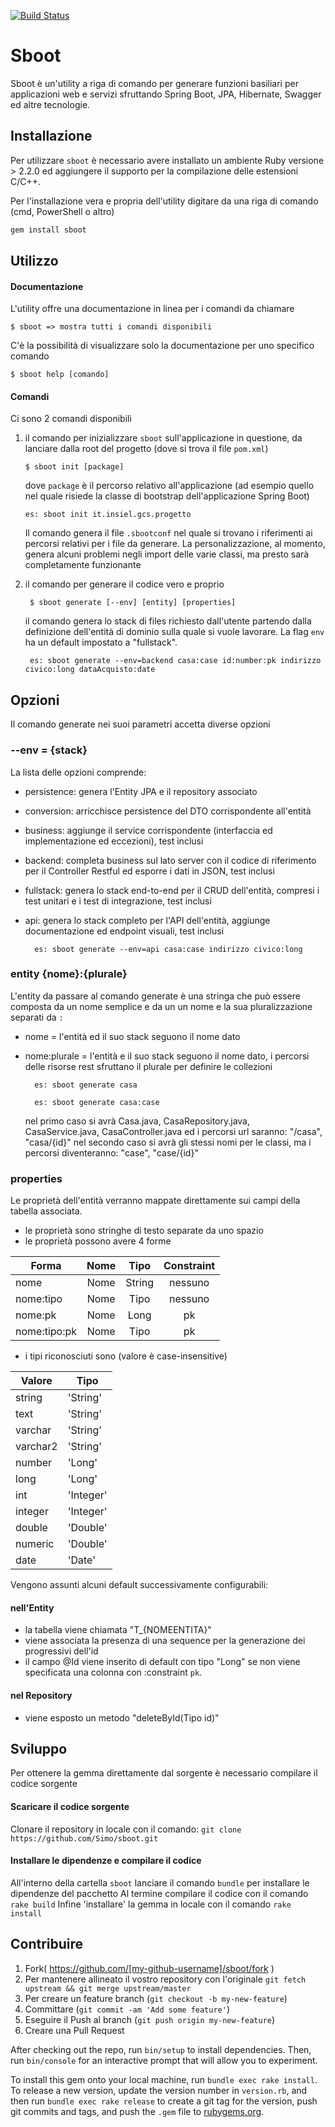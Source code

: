 [![Build Status](https://travis-ci.org/Simo/sboot.svg?branch=master)](https://travis-ci.org/Simo/sboot)

# Sboot 
Sboot è un'utility a riga di comando per generare funzioni basiliari per applicazioni web e servizi sfruttando Spring Boot, JPA, Hibernate, Swagger ed altre tecnologie.

## Installazione

Per utilizzare `sboot` è necessario avere installato un ambiente Ruby versione > 2.2.0 ed aggiungere il supporto per la compilazione delle estensioni C/C++.
  
  Per l'installazione vera e propria dell'utility digitare da una riga di comando (cmd, PowerShell o altro)

```ruby
gem install sboot
```

## Utilizzo


#### Documentazione

L'utility offre una documentazione in linea per i comandi da chiamare

    $ sboot => mostra tutti i comandi disponibili
    
C'è la possibilità di visualizzare solo la documentazione per uno specifico comando

    $ sboot help [comando]
    
#### Comandi

Ci sono 2 comandi disponibili

1.  il comando per inizializzare `sboot` sull'applicazione in questione, da lanciare dalla root del progetto (dove si trova il file `pom.xml`)

		$ sboot init [package]

	 dove `package` è il percorso relativo all'applicazione (ad esempio quello nel quale risiede la classe di bootstrap dell'applicazione Spring Boot)

		es: sboot init it.insiel.gcs.progetto
    
    Il comando genera il file `.sbootconf` nel quale si trovano i riferimenti ai percorsi relativi per i file da generare. La personalizzazione, al momento, genera alcuni problemi negli import delle varie classi, ma presto sarà completamente funzionante
    
2. il comando per generare il codice vero e proprio

		$ sboot generate [--env] [entity] [properties]
		
	il comando genera lo stack di files richiesto dall'utente partendo dalla definizione dell'entità di dominio sulla quale si vuole lavorare. La flag `env` ha un default impostato a "fullstack".
	
		es: sboot generate --env=backend casa:case id:number:pk indirizzo civico:long dataAcquisto:date
		
		
## Opzioni

Il comando generate nei suoi parametri accetta diverse opzioni

### --env = {stack}

La lista delle opzioni comprende:

+ persistence: genera l'Entity JPA e il repository associato
+ conversion: arricchisce persistence del DTO corrispondente all'entità
+ business: aggiunge il service corrispondente (interfaccia ed implementazione ed eccezioni), test inclusi
+ backend: completa business sul lato server con il codice di riferimento per il Controller Restful ed esporre i dati in JSON, test inclusi
+ fullstack: genera lo stack end-to-end per il CRUD dell'entità, compresi i test unitari e i test di integrazione, test inclusi
+ api: genera lo stack completo per l'API dell'entità, aggiunge documentazione ed endpoint visuali, test inclusi

		es: sboot generate --env=api casa:case indirizzo civico:long
		
### entity {nome}:{plurale}

L'entity da passare al comando generate è una stringa che può essere composta da un nome semplice e da un un nome e la sua pluralizzazione separati da `:`

+ nome = l'entità ed il suo stack seguono il nome dato
+ nome:plurale = l'entità e il suo stack seguono il nome dato, i percorsi delle risorse rest sfruttano il plurale per definire le collezioni

		es: sboot generate casa
		
		es: sboot generate casa:case
		
	nel primo caso si avrà Casa.java, CasaRepository.java, CasaService.java, CasaController.java ed i percorsi url saranno: "/casa", "casa/{id}"
	nel secondo caso si avrà gli stessi nomi per le classi, ma i percorsi diventeranno: "case", "case/{id}"
	
### properties

Le proprietà dell'entità verranno mappate direttamente sui campi della tabella associata.

+ le proprietà sono stringhe di testo separate da uno spazio
+ le proprietà possono avere 4 forme


| Forma        | Nome           | Tipo  | Constraint |
| ------------- |:---------:|:-----:|:-----:|
| nome      | Nome | String | nessuno |
| nome:tipo      | Nome      |  Tipo | nessuno |
| nome:pk | Nome   | Long | pk |
| nome:tipo:pk | Nome   | Tipo | pk |

+ i tipi riconosciuti sono (valore è case-insensitive)

| Valore | Tipo |
|-------|--------|
| string | 'String' |
| text | 'String' |
| varchar | 'String' |
| varchar2 | 'String' |
| number | 'Long' |
| long | 'Long' |
| int | 'Integer' |
| integer | 'Integer' |
| double | 'Double' |
| numeric | 'Double' |
| date | 'Date' |

 Vengono assunti alcuni default successivamente configurabili:
 
 
 #### nell'Entity

+ la tabella viene chiamata "T_{NOMEENTITA}"
+ viene associata la presenza di una sequence per la generazione dei progressivi dell'id
+ il campo @Id viene inserito di default con tipo "Long" se non viene specificata una colonna con :constraint `pk`.

#### nel Repository

+ viene esposto un metodo "deleteById(Tipo id)"

## Sviluppo

Per ottenere la gemma direttamente dal sorgente è necessario compilare il codice sorgente

#### Scaricare il codice sorgente

Clonare il repository in locale con il comando:   `git clone https://github.com/Simo/sboot.git`

#### Installare le dipendenze e compilare il codice

All'interno della cartella `sboot` lanciare il comando `bundle` per installare le dipendenze del pacchetto
Al termine compilare il codice con il comando `rake build`
Infine 'installare' la gemma in locale con il comando `rake install`

## Contribuire

1. Fork( https://github.com/[my-github-username]/sboot/fork )
2. Per mantenere allineato il vostro repository con l'originale `git fetch upstream && git merge upstream/master`
2. Per creare un feature branch (`git checkout -b my-new-feature`)
3. Committare (`git commit -am 'Add some feature'`)
4. Eseguire il Push al branch (`git push origin my-new-feature`)
5. Creare una Pull Request


After checking out the repo, run `bin/setup` to install dependencies. Then, run `bin/console` for an interactive prompt that will allow you to experiment.

To install this gem onto your local machine, run `bundle exec rake install`. To release a new version, update the version number in `version.rb`, and then run `bundle exec rake release` to create a git tag for the version, push git commits and tags, and push the `.gem` file to [rubygems.org](https://rubygems.org).

